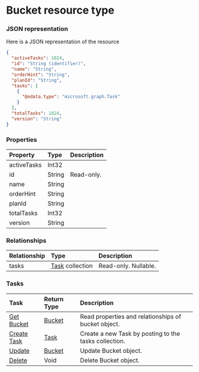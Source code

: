 # Bucket resource type



### JSON representation

Here is a JSON representation of the resource

<!-- {
  "blockType": "resource",
  "optionalProperties": [
    "tasks"
  ],
  "@odata.type": "microsoft.graph.Bucket"
}-->

```json
{
  "activeTasks": 1024,
  "id": "String (identifier)",
  "name": "String",
  "orderHint": "String",
  "planId": "String",
  "tasks": [
    {
      "@odata.type": "microsoft.graph.Task"
    }
  ],
  "totalTasks": 1024,
  "version": "String"
}

```
### Properties
| Property	   | Type	|Description|
|:---------------|:--------|:----------|
|activeTasks|Int32||
|id|String| Read-only.|
|name|String||
|orderHint|String||
|planId|String||
|totalTasks|Int32||
|version|String||

### Relationships
| Relationship | Type	|Description|
|:---------------|:--------|:----------|
|tasks|[Task](task.md) collection| Read-only. Nullable.|

### Tasks

| Task		   | Return Type	|Description|
|:---------------|:--------|:----------|
|[Get Bucket](../api/bucket_get.md) | [Bucket](bucket.md) |Read properties and relationships of bucket object.|
|[Create Task](../api/bucket_post_tasks.md) |[Task](task.md)| Create a new Task by posting to the tasks collection.|
|[Update](../api/bucket_update.md) | [Bucket](bucket.md)	|Update Bucket object. |
|[Delete](../api/bucket_delete.md) | Void	|Delete Bucket object. |

<!-- uuid: 21861fef-9356-4cfa-b21f-d58ce2e399ce
2015-10-16 22:29:33 UTC -->
<!-- {
  "type": "#page.annotation",
  "description": "Bucket resource",
  "keywords": "",
  "section": "documentation",
  "tocPath": ""
}-->